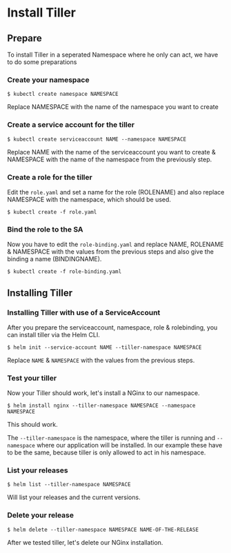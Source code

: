 # Install Tiller

## Prepare

To install Tiller in a seperated Namespace where he only can act, we have to do some preparations

### Create your namespace

`$ kubectl create namespace NAMESPACE`

Replace NAMESPACE with the name of the namespace you want to create 

### Create a service account for the tiller

`$ kubectl create serviceaccount NAME --namespace NAMESPACE`

Replace NAME with the name of the serviceaccount you want to create & NAMESPACE with the name of the namespace from the previously step.

### Create a role for the tiller

Edit the `role.yaml` and set a name for the role (ROLENAME) and also replace NAMESPACE with the namespace, which should be used.

`$ kubectl create -f role.yaml`

### Bind the role to the SA

Now you have to edit the `role-binding.yaml` and replace NAME, ROLENAME & NAMESPACE with the values from the previous steps and also give the binding a name (BINDINGNAME).

`$ kubectl create -f role-binding.yaml`

## Installing Tiller

### Installing Tiller with use of a ServiceAccount

After you prepare the serviceaccount, namespace, role & rolebinding, you can install tiller via the Helm CLI.

`$ helm init --service-account NAME --tiller-namespace NAMESPACE`

Replace `NAME` & `NAMESPACE` with the values from the previous steps.

### Test your tiller

Now your Tiller should work, let's install a NGinx to our namespace.

`$ helm install nginx --tiller-namespace NAMESPACE --namespace NAMESPACE`

This should work.

The `--tiller-namespace` is the namespace, where the tiller is running and `--namespace` where our application will be installed. In our example these have to be the same, because tiller is only allowed to act in his namespace.

### List your releases

`$ helm list --tiller-namespace NAMESPACE`

Will list your releases and the current versions.

### Delete your release

`$ helm delete --tiller-namespace NAMESPACE NAME-OF-THE-RELEASE`

After we tested tiller, let's delete our NGinx installation.
